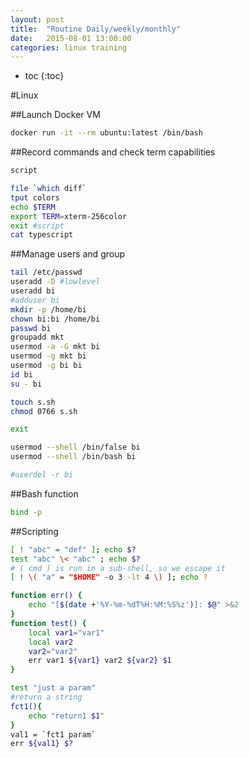 ```yaml
---
layout: post
title:  "Routine Daily/weekly/monthly"
date:   2015-08-01 13:00:00
categories: linux training
---
```

* toc
{:toc}

#Linux

##Launch Docker VM

~~~ bash
docker run -it --rm ubuntu:latest /bin/bash
~~~

##Record commands and check term capabilities

~~~ bash
script

file `which diff`
tput colors
echo $TERM
export TERM=xterm-256color
exit #script
cat typescript
~~~

##Manage users and group

~~~ bash
tail /etc/passwd
useradd -D #lowlevel
useradd bi
#adduser bi
mkdir -p /home/bi
chown bi:bi /home/bi
passwd bi
groupadd mkt
usermod -a -G mkt bi
usermod -g mkt bi
usermod -g bi bi
id bi
su - bi

touch s.sh
chmod 0766 s.sh

exit

usermod --shell /bin/false bi
usermod --shell /bin/bash bi

#userdel -r bi
~~~

##Bash function

~~~ bash
bind -p
~~~

##Scripting

~~~ bash
[ ! "abc" = "def" ]; echo $?
test "abc" \< "abc" ; echo $?
# ( cmd ) is run in a sub-shell, so we escape it
[ ! \( "a" = "$HOME" -o 3 -lt 4 \) ]; echo ?
~~~

~~~ bash
function err() {
    echo "[$(date +'%Y-%m-%dT%H:%M:%S%z')]: $@" >&2
}
function test() {
    local var1="var1"
    local var2
    var2="var2"
    err var1 ${var1} var2 ${var2} $1
}

test "just a param"
#return a string
fct1(){
    echo "return1 $1"
}
val1 = `fct1 param`
err ${val1} $?
~~~
